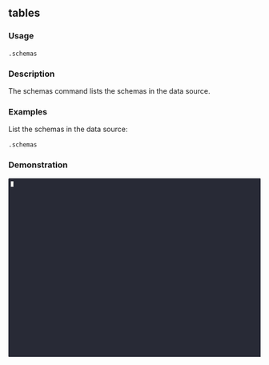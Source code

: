 ## tables

### Usage

```text
.schemas
```

### Description

The schemas command lists the schemas in the data source.

### Examples

List the schemas in the data source:

```text
.schemas
```

### Demonstration

![](./demo.gif)
